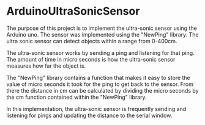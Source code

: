 # ArduinoUltraSonicSensor

The purpose of this project is to implement the ultra-sonic sensor using the Arduino uno.
The sensor was implemented using the "NewPing" library.
The ultra sonic sensor can detect objects within a range from 0-400cm.

The ultra-sonic sensor works by sending a ping and listening for that ping. The amount of time in micro seconds is how the ultra-sonic sensor measures how far the object is.

The "NewPing" library contains a function that makes it easy to store the value of micro seconds it took for the ping to get back to the sensor. From there the distance in cm can be calculated by dividing the micro seconds by the cm function contained within the "NewPing" library.

In this implementation, the ultra-sonic sensor is frequently sending and listening for pings and updating the distance to the serial window.
